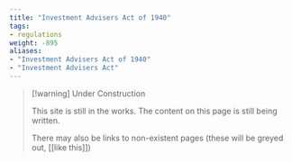 ```yaml
---
title: "Investment Advisers Act of 1940"
tags:
- regulations
weight: -895
aliases:
- "Investment Advisers Act of 1940"
- "Investment Advisers Act"
---
```


> [!warning] Under Construction
> 
> This site is still in the works. The content on this page is still being written. 
> 
> There may also be links to non-existent pages (these will be greyed out, [[like this]])